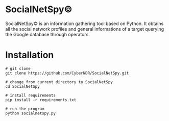 # SocialNetSpy©
SocialNetSpy© is an information gathering tool based on Python. It obtains all the social network profiles and general informations of a target querying the Google database through operators.
# Installation
```
# git clone
git clone https://github.com/CyberNDR/SocialNetSpy.git

# change from current directory to SocialNetSpy
cd SocialNetSpy

# install requirements
pip install -r requirements.txt

# run the program
python socialnetspy.py
```
